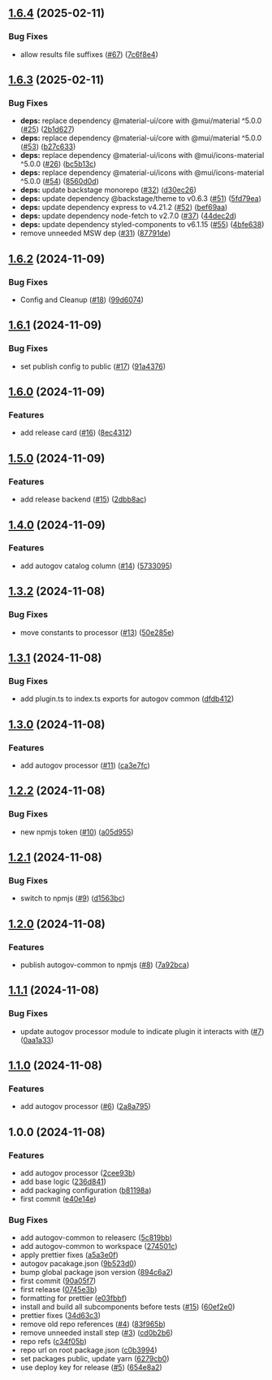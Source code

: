 ## [1.6.4](https://github.com/liatrio/backstage-plugin-autogov/compare/v1.6.3...v1.6.4) (2025-02-11)

### Bug Fixes

* allow results file suffixes ([#67](https://github.com/liatrio/backstage-plugin-autogov/issues/67)) ([7c6f8e4](https://github.com/liatrio/backstage-plugin-autogov/commit/7c6f8e4c6adc1465e90c9c1adc2f44610e171bd4))

## [1.6.3](https://github.com/liatrio/backstage-plugin-autogov/compare/v1.6.2...v1.6.3) (2025-02-11)

### Bug Fixes

* **deps:** replace dependency @material-ui/core with @mui/material ^5.0.0 ([#25](https://github.com/liatrio/backstage-plugin-autogov/issues/25)) ([2b1d627](https://github.com/liatrio/backstage-plugin-autogov/commit/2b1d6270a22316ab3e39275801e35319d5cc55cb))
* **deps:** replace dependency @material-ui/core with @mui/material ^5.0.0 ([#53](https://github.com/liatrio/backstage-plugin-autogov/issues/53)) ([b27c633](https://github.com/liatrio/backstage-plugin-autogov/commit/b27c63370df6e2662eaa8ab75328744a73d9c5c7))
* **deps:** replace dependency @material-ui/icons with @mui/icons-material ^5.0.0 ([#26](https://github.com/liatrio/backstage-plugin-autogov/issues/26)) ([bc5b13c](https://github.com/liatrio/backstage-plugin-autogov/commit/bc5b13c2b07d32c91c2dd15a7000d8a51b9e1ccb))
* **deps:** replace dependency @material-ui/icons with @mui/icons-material ^5.0.0 ([#54](https://github.com/liatrio/backstage-plugin-autogov/issues/54)) ([8560d0d](https://github.com/liatrio/backstage-plugin-autogov/commit/8560d0d1613da00f3a3a6360171f9e8ab9eee99e))
* **deps:** update backstage monorepo ([#32](https://github.com/liatrio/backstage-plugin-autogov/issues/32)) ([d30ec26](https://github.com/liatrio/backstage-plugin-autogov/commit/d30ec26f7c90f3880efc1f5c65a437879556a2fa))
* **deps:** update dependency @backstage/theme to v0.6.3 ([#51](https://github.com/liatrio/backstage-plugin-autogov/issues/51)) ([5fd79ea](https://github.com/liatrio/backstage-plugin-autogov/commit/5fd79ea98b1709a2aa3daed6ee8f5ba6c0b14b16))
* **deps:** update dependency express to v4.21.2 ([#52](https://github.com/liatrio/backstage-plugin-autogov/issues/52)) ([bef69aa](https://github.com/liatrio/backstage-plugin-autogov/commit/bef69aa6b065aeadec15bc5efbda6df059cc5d08))
* **deps:** update dependency node-fetch to v2.7.0 ([#37](https://github.com/liatrio/backstage-plugin-autogov/issues/37)) ([44dec2d](https://github.com/liatrio/backstage-plugin-autogov/commit/44dec2df372451067d76d7540a60d203a1a8ee82))
* **deps:** update dependency styled-components to v6.1.15 ([#55](https://github.com/liatrio/backstage-plugin-autogov/issues/55)) ([4bfe638](https://github.com/liatrio/backstage-plugin-autogov/commit/4bfe6384f226a41bb957320518f725cbeebdefd5))
* remove unneeded MSW dep ([#31](https://github.com/liatrio/backstage-plugin-autogov/issues/31)) ([87791de](https://github.com/liatrio/backstage-plugin-autogov/commit/87791dee32eeb70e03c7a395c3358b8f4407cd75))

## [1.6.2](https://github.com/liatrio/backstage-plugin-autogov/compare/v1.6.1...v1.6.2) (2024-11-09)

### Bug Fixes

* Config and Cleanup ([#18](https://github.com/liatrio/backstage-plugin-autogov/issues/18)) ([99d6074](https://github.com/liatrio/backstage-plugin-autogov/commit/99d6074de1da3a0101adba57763a0b87d0fd8f19))

## [1.6.1](https://github.com/liatrio/backstage-plugin-autogov/compare/v1.6.0...v1.6.1) (2024-11-09)

### Bug Fixes

* set publish config to public ([#17](https://github.com/liatrio/backstage-plugin-autogov/issues/17)) ([91a4376](https://github.com/liatrio/backstage-plugin-autogov/commit/91a4376d874a245e826235e9b258c5aeed45e23b))

## [1.6.0](https://github.com/liatrio/backstage-plugin-autogov/compare/v1.5.0...v1.6.0) (2024-11-09)

### Features

* add release card ([#16](https://github.com/liatrio/backstage-plugin-autogov/issues/16)) ([8ec4312](https://github.com/liatrio/backstage-plugin-autogov/commit/8ec43124768b27b8e09d7d0bb03286002f6734a1))

## [1.5.0](https://github.com/liatrio/backstage-plugin-autogov/compare/v1.4.0...v1.5.0) (2024-11-09)

### Features

* add release backend ([#15](https://github.com/liatrio/backstage-plugin-autogov/issues/15)) ([2dbb8ac](https://github.com/liatrio/backstage-plugin-autogov/commit/2dbb8ac0965a56f1639da4f2876406bf92ecc2aa))

## [1.4.0](https://github.com/liatrio/backstage-plugin-autogov/compare/v1.3.2...v1.4.0) (2024-11-09)

### Features

* add autogov catalog column ([#14](https://github.com/liatrio/backstage-plugin-autogov/issues/14)) ([5733095](https://github.com/liatrio/backstage-plugin-autogov/commit/5733095cf1d48d2bc4d4314a18e2256c134a1dc1))

## [1.3.2](https://github.com/liatrio/backstage-plugin-autogov/compare/v1.3.1...v1.3.2) (2024-11-08)

### Bug Fixes

* move constants to processor ([#13](https://github.com/liatrio/backstage-plugin-autogov/issues/13)) ([50e285e](https://github.com/liatrio/backstage-plugin-autogov/commit/50e285e402499e0c64433850a5e3dd32769587d0))

## [1.3.1](https://github.com/liatrio/backstage-plugin-autogov/compare/v1.3.0...v1.3.1) (2024-11-08)

### Bug Fixes

* add plugin.ts to index.ts exports for autogov common ([dfdb412](https://github.com/liatrio/backstage-plugin-autogov/commit/dfdb4123e30aab4369c8ea59e95950fd1f7fa779))

## [1.3.0](https://github.com/liatrio/backstage-plugin-autogov/compare/v1.2.2...v1.3.0) (2024-11-08)

### Features

* add autogov processor ([#11](https://github.com/liatrio/backstage-plugin-autogov/issues/11)) ([ca3e7fc](https://github.com/liatrio/backstage-plugin-autogov/commit/ca3e7fc4cc6800024d9b4b4b8dc56add9698bbfa))

## [1.2.2](https://github.com/liatrio/backstage-plugin-autogov/compare/v1.2.1...v1.2.2) (2024-11-08)

### Bug Fixes

* new npmjs token ([#10](https://github.com/liatrio/backstage-plugin-autogov/issues/10)) ([a05d955](https://github.com/liatrio/backstage-plugin-autogov/commit/a05d955227ab418c6487a278d41278dce939e528))

## [1.2.1](https://github.com/liatrio/backstage-plugin-autogov/compare/v1.2.0...v1.2.1) (2024-11-08)

### Bug Fixes

* switch to npmjs ([#9](https://github.com/liatrio/backstage-plugin-autogov/issues/9)) ([d1563bc](https://github.com/liatrio/backstage-plugin-autogov/commit/d1563bc81a9c3f2942794fe4f0ad33442e01265d))

## [1.2.0](https://github.com/liatrio/backstage-plugin-autogov/compare/v1.1.1...v1.2.0) (2024-11-08)

### Features

* publish autogov-common to npmjs ([#8](https://github.com/liatrio/backstage-plugin-autogov/issues/8)) ([7a92bca](https://github.com/liatrio/backstage-plugin-autogov/commit/7a92bca7151bc1807ef4880eecdce38bdf951d6e))

## [1.1.1](https://github.com/liatrio/backstage-plugin-autogov/compare/v1.1.0...v1.1.1) (2024-11-08)

### Bug Fixes

* update autogov processor module to indicate plugin it interacts with ([#7](https://github.com/liatrio/backstage-plugin-autogov/issues/7)) ([0aa1a33](https://github.com/liatrio/backstage-plugin-autogov/commit/0aa1a3346dd23ae1a608d52eaf7fedb37b9d308f))

## [1.1.0](https://github.com/liatrio/backstage-plugin-autogov/compare/v1.0.0...v1.1.0) (2024-11-08)

### Features

* add autogov processor ([#6](https://github.com/liatrio/backstage-plugin-autogov/issues/6)) ([2a8a795](https://github.com/liatrio/backstage-plugin-autogov/commit/2a8a7958b83b7fbcb888d93c9a03935d6266e1d7))

## 1.0.0 (2024-11-08)

### Features

* add autogov processor ([2cee93b](https://github.com/liatrio/backstage-plugin-autogov/commit/2cee93beb0479de60a4b89126212d63c28c4a921))
* add base logic ([236d841](https://github.com/liatrio/backstage-plugin-autogov/commit/236d84167cbcb98abe4b1f9ca80239cc611297b2))
* add packaging configuration ([b81198a](https://github.com/liatrio/backstage-plugin-autogov/commit/b81198a96390fac9feeabbadbfa076e5ec987976))
* first commit ([e40e14e](https://github.com/liatrio/backstage-plugin-autogov/commit/e40e14eac82c14156bbe86a05fb265e474809b36))

### Bug Fixes

* add autogov-common to releaserc ([5c819bb](https://github.com/liatrio/backstage-plugin-autogov/commit/5c819bb8beb932fe29a5fddd3c0c077925d1d744))
* add autogov-common to workspace ([274501c](https://github.com/liatrio/backstage-plugin-autogov/commit/274501ca43d0067e965c3db45e6c088a2f0653dc))
* apply prettier fixes ([a5a3e0f](https://github.com/liatrio/backstage-plugin-autogov/commit/a5a3e0fba9162f42c3b3f81e61f9afd8975f1206))
* autogov pacakage.json ([9b523d0](https://github.com/liatrio/backstage-plugin-autogov/commit/9b523d0e7fb463215c931ea40f52212387cc0f93))
* bump global package json version ([894c6a2](https://github.com/liatrio/backstage-plugin-autogov/commit/894c6a29d937f5535c3230bcec9f1e90360b6a8d))
* first commit ([90a05f7](https://github.com/liatrio/backstage-plugin-autogov/commit/90a05f76b6ad3d40a829a4f0d1f8a4e46ee79189))
* first release ([0745e3b](https://github.com/liatrio/backstage-plugin-autogov/commit/0745e3b50c1cf0082c537f8a3d33a327e7f38462))
* formatting for prettier ([e03fbbf](https://github.com/liatrio/backstage-plugin-autogov/commit/e03fbbf79940fcea57b49501574f0778e9908f9d))
* install and build all subcomponents before tests ([#15](https://github.com/liatrio/backstage-plugin-autogov/issues/15)) ([60ef2e0](https://github.com/liatrio/backstage-plugin-autogov/commit/60ef2e02e8daa5cf0cd8e1e1e8e664ad13690a0e))
* prettier fixes ([34d63c3](https://github.com/liatrio/backstage-plugin-autogov/commit/34d63c38b01ec3034ec6b7d517a238c60d723a9a))
* remove old repo references ([#4](https://github.com/liatrio/backstage-plugin-autogov/issues/4)) ([83f965b](https://github.com/liatrio/backstage-plugin-autogov/commit/83f965bcd3b85efc0eebde3bef46a98132f0ac44))
* remove unneeded install step ([#3](https://github.com/liatrio/backstage-plugin-autogov/issues/3)) ([cd0b2b6](https://github.com/liatrio/backstage-plugin-autogov/commit/cd0b2b6733d79d20826d44cc37ba287bb08630d5))
* repo refs ([c34f05b](https://github.com/liatrio/backstage-plugin-autogov/commit/c34f05bf98a3b2aeca1221c767d58547222b2f75))
* repo url on root package.json ([c0b3994](https://github.com/liatrio/backstage-plugin-autogov/commit/c0b39941a2df85ecbe69d9108e6d373e051f2662))
* set packages public, update yarn ([6279cb0](https://github.com/liatrio/backstage-plugin-autogov/commit/6279cb06601a8390d74a46cd553b4b13c9aad293))
* use deploy key for release ([#5](https://github.com/liatrio/backstage-plugin-autogov/issues/5)) ([654e8a2](https://github.com/liatrio/backstage-plugin-autogov/commit/654e8a2d106aaacee55d6900547bd31d518407da))
